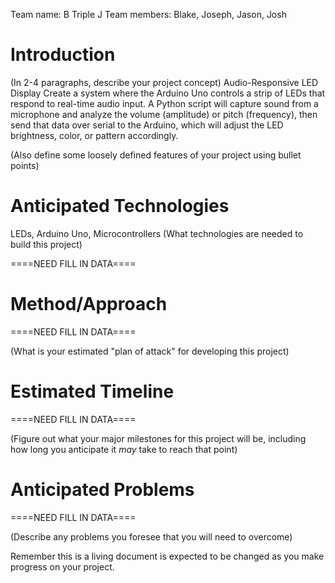Team name:
B Triple J
Team members:
Blake, Joseph, Jason, Josh
# Introduction

(In 2-4 paragraphs, describe your project concept)
Audio-Responsive LED Display
Create a system where the Arduino Uno controls a strip of LEDs that respond to real-time audio input. A Python script will capture sound from a microphone and analyze the volume (amplitude) or pitch (frequency), then send that data over serial to the Arduino, which will adjust the LED brightness, color, or pattern accordingly.

(Also define some loosely defined features of your project using bullet points)

# Anticipated Technologies
LEDs, Arduino Uno, Microcontrollers
(What technologies are needed to build this project)

====NEED FILL IN DATA====

# Method/Approach

====NEED FILL IN DATA====

(What is your estimated "plan of attack" for developing this project)

# Estimated Timeline

====NEED FILL IN DATA====

(Figure out what your major milestones for this project will be, including how long you anticipate it *may* take to reach that point)

# Anticipated Problems

====NEED FILL IN DATA====

(Describe any problems you foresee that you will need to overcome)

Remember this is a living document is expected to be changed as you make progress on your project.
